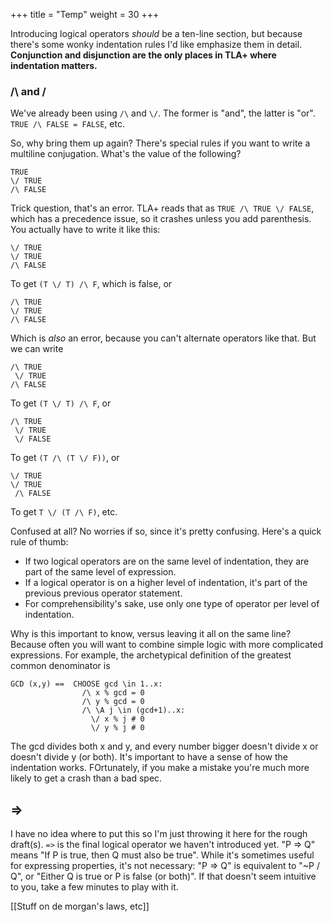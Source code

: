 +++
title = "Temp"
weight = 30
+++

Introducing logical operators _should_ be a ten-line section, but because there's some wonky indentation rules I'd like emphasize them in detail. **Conjunction and disjunction are the only places in TLA+ where indentation matters.**

### /\ and \/

We've already been using `/\` and `\/`. The former is "and", the latter is "or". `TRUE /\ FALSE = FALSE`, etc.

So, why bring them up again? There's special rules if you want to write a multiline conjugation. What's the value of the following?

```
TRUE
\/ TRUE
/\ FALSE
```

Trick question, that's an error. TLA+ reads that as `TRUE /\ TRUE \/ FALSE`, which has a precedence issue, so it crashes unless you add parenthesis. You actually have to write it like this:

```
\/ TRUE
\/ TRUE
/\ FALSE
```

To get `(T \/ T) /\ F`, which is false, or

```
/\ TRUE
\/ TRUE
/\ FALSE
```

Which is _also_ an error, because you can't alternate operators like that. But we can write

```
/\ TRUE
 \/ TRUE
/\ FALSE
```

To get `(T \/ T) /\ F`, or 

```
/\ TRUE
 \/ TRUE
 \/ FALSE
```

To get `(T /\ (T \/ F))`, or

```
\/ TRUE
\/ TRUE
 /\ FALSE
```

To get `T \/ (T /\ F)`, etc.

Confused at all? No worries if so, since it's pretty confusing. Here's a quick rule of thumb:

* If two logical operators are on the same level of indentation, they are part of the same level of expression.
* If a logical operator is on a higher level of indentation, it's part of the previous previous operator statement.
* For comprehensibility's sake, use only one type of operator per level of indentation.

Why is this important to know, versus leaving it all on the same line? Because often you will want to combine simple logic with more complicated expressions. For example, the archetypical definition of the greatest common denominator is

```
GCD (x,y) ==  CHOOSE gcd \in 1..x:
                /\ x % gcd = 0
                /\ y % gcd = 0
                /\ \A j \in (gcd+1)..x:
                  \/ x % j # 0
                  \/ y % j # 0
```

The gcd divides both x and y, and every number bigger doesn't divide x or doesn't divide y (or both). It's important to have a sense of how the indentation works. FOrtunately, if you make a mistake you're much more likely to get a crash than a bad spec.

## =>

I have no idea where to put this so I'm just throwing it here for the rough draft(s). `=>` is the final logical operator we haven't introduced yet. "P => Q" means "If P is true, then Q must also be true". While it's sometimes useful for expressing properties, it's not necessary: "P => Q" is equivalent to "~P \/ Q", or "Either Q is true or P is false (or both)". If that doesn't seem intuitive to you, take a few minutes to play with it.

[[Stuff on de morgan's laws, etc]]
